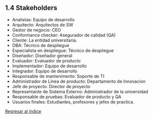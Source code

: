 ## 1.4 Stakeholders
- Analistas: Equipo de desarrollo
- Arquitecto: Arquitectos de SW
- Gestor de negocio: CEO
- Conformance checker: Asegurador de calidad (QA)
- Cliente: La entidad universitaria.
- DBA: Técnico de despliegue
- Especialista en despliegue: Técnico de despliegue
- Diseñador: Diseñador general
- Evaluador: Evaluador de producto
- Implementador: Equipo de desarrollo
- Integrador: Equipo de desarrollo
- Responsable de mantenimento: Soporte de TI
- Administrador de Línea de producto: Departamento de Innovacion
- Jefe de proyecto: Director de proyecto
- Representante de Sistema Externo: Administrador de la universidad
- Responsable de pruebas: Evaluador de producto y QA
- Usuarios finales: Estudiantes, profesores y jefes de practica.

[Regresar al índice](../../README.md)